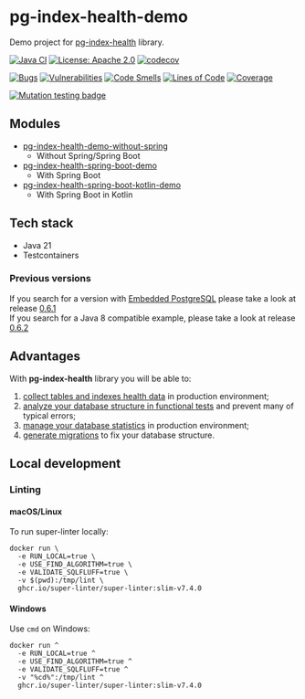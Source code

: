 # pg-index-health-demo

Demo project for [pg-index-health](https://github.com/mfvanek/pg-index-health) library.

[![Java CI](https://github.com/mfvanek/pg-index-health-demo/workflows/Java%20CI/badge.svg)](https://github.com/mfvanek/pg-index-health-demo/actions "Java CI")
[![License: Apache 2.0](https://img.shields.io/badge/License-Apache%202.0-blue.svg)](https://github.com/mfvanek/pg-index-health-demo/blob/master/LICENSE "Apache License 2.0")
[![codecov](https://codecov.io/gh/mfvanek/pg-index-health-demo/branch/master/graph/badge.svg?token=TA13I5NCK4)](https://codecov.io/gh/mfvanek/pg-index-health-demo)

[![Bugs](https://sonarcloud.io/api/project_badges/measure?project=mfvanek_pg-index-health-demo&metric=bugs)](https://sonarcloud.io/summary/new_code?id=mfvanek_pg-index-health-demo)
[![Vulnerabilities](https://sonarcloud.io/api/project_badges/measure?project=mfvanek_pg-index-health-demo&metric=vulnerabilities)](https://sonarcloud.io/summary/new_code?id=mfvanek_pg-index-health-demo)
[![Code Smells](https://sonarcloud.io/api/project_badges/measure?project=mfvanek_pg-index-health-demo&metric=code_smells)](https://sonarcloud.io/summary/new_code?id=mfvanek_pg-index-health-demo)
[![Lines of Code](https://sonarcloud.io/api/project_badges/measure?project=mfvanek_pg-index-health-demo&metric=ncloc)](https://sonarcloud.io/summary/new_code?id=mfvanek_pg-index-health-demo)
[![Coverage](https://sonarcloud.io/api/project_badges/measure?project=mfvanek_pg-index-health-demo&metric=coverage)](https://sonarcloud.io/summary/new_code?id=mfvanek_pg-index-health-demo)

[![Mutation testing badge](https://img.shields.io/endpoint?style=flat&url=https%3A%2F%2Fbadge-api.stryker-mutator.io%2Fgithub.com%2Fmfvanek%2Fpg-index-health-demo%2Fmaster)](https://dashboard.stryker-mutator.io/reports/github.com/mfvanek/pg-index-health-demo/master)

## Modules

* [pg-index-health-demo-without-spring](pg-index-health-demo-without-spring)
  * Without Spring/Spring Boot
* [pg-index-health-spring-boot-demo](pg-index-health-spring-boot-demo)
  * With Spring Boot
* [pg-index-health-spring-boot-kotlin-demo](pg-index-health-spring-boot-kotlin-demo)
  * With Spring Boot in Kotlin 

## Tech stack

* Java 21
* Testcontainers

### Previous versions

If you search for a version with [Embedded PostgreSQL](https://github.com/mfvanek/pg-index-health-demo/blob/4269907dc3e5be92fbe90346755bd107260c0c55/src/main/java/io/github/mfvanek/pg/index/health/demo/DemoApp.java#L28)
please take a look at release [0.6.1](https://github.com/mfvanek/pg-index-health-demo/releases/tag/v.0.6.1)  
If you search for a Java 8 compatible example, please take a look at release [0.6.2](https://github.com/mfvanek/pg-index-health-demo/releases/tag/v.0.6.2)

## Advantages

With **pg-index-health** library you will be able to:
1. [collect tables and indexes health data](https://github.com/mfvanek/pg-index-health-demo/blob/master/pg-index-health-demo-without-spring/src/main/java/io/github/mfvanek/pg/index/health/demo/without/spring/DemoApp.java) in production environment;
2. [analyze your database structure in functional tests](https://github.com/mfvanek/pg-index-health-demo/blob/master/pg-index-health-spring-boot-demo/src/test/java/io/github/mfvanek/pg/index/health/demo/DatabaseStructureStaticAnalysisTest.java) and prevent many of typical errors;
3. [manage your database statistics](https://github.com/mfvanek/pg-index-health-demo/blob/master/pg-index-health-demo-without-spring/src/main/java/io/github/mfvanek/pg/index/health/demo/without/spring/StatisticsDemoApp.java) in production environment;
4. [generate migrations](https://github.com/mfvanek/pg-index-health-demo/blob/master/pg-index-health-spring-boot-demo/src/main/java/io/github/mfvanek/pg/index/health/demo/controller/DbMigrationController.java) to fix your database structure.

## Local development

### Linting

#### macOS/Linux

To run super-linter locally:

```shell
docker run \
  -e RUN_LOCAL=true \
  -e USE_FIND_ALGORITHM=true \
  -e VALIDATE_SQLFLUFF=true \
  -v $(pwd):/tmp/lint \
  ghcr.io/super-linter/super-linter:slim-v7.4.0
```

#### Windows

Use `cmd` on Windows:

```shell
docker run ^
  -e RUN_LOCAL=true ^
  -e USE_FIND_ALGORITHM=true ^
  -e VALIDATE_SQLFLUFF=true ^
  -v "%cd%":/tmp/lint ^
  ghcr.io/super-linter/super-linter:slim-v7.4.0
```
